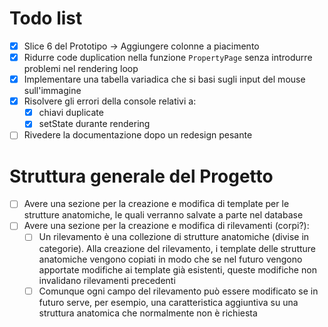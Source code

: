 # Todo list

+ [x] Slice 6 del Prototipo -> Aggiungere colonne a piacimento
+ [x] Ridurre code duplication nella funzione `PropertyPage` senza introdurre problemi nel rendering loop
+ [x] Implementare una tabella variadica che si basi sugli input del mouse sull'immagine
+ [x] Risolvere gli errori della console relativi a:
  + [x] chiavi duplicate
  + [x] setState durante rendering
+ [ ] Rivedere la documentazione dopo un redesign pesante

# Struttura generale del Progetto

+ [ ] Avere una sezione per la creazione e modifica di template per le strutture anatomiche, le quali verranno salvate a parte nel database
+ [ ] Avere una sezione per la creazione e modifica di rilevamenti (corpi?):
  + [ ] Un rilevamento è una collezione di strutture anatomiche (divise in categorie). Alla creazione del rilevamento, i template delle strutture anatomiche vengono
    copiati in modo che se nel futuro vengono apportate modifiche ai template già esistenti, queste modifiche non invalidano rilevamenti precedenti
  + [ ] Comunque ogni campo del rilevamento può essere modificato se in futuro serve, per esempio, una caratteristica aggiuntiva su una struttura anatomica che
    normalmente non è richiesta